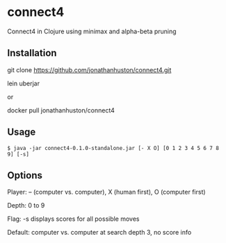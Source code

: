 # connect4

Connect4 in Clojure using minimax and alpha-beta pruning

## Installation

git clone https://github.com/jonathanhuston/connect4.git

lein uberjar

or

docker pull jonathanhuston/connect4

## Usage

    $ java -jar connect4-0.1.0-standalone.jar [- X O] [0 1 2 3 4 5 6 7 8 9] [-s]

## Options

Player:  – (computer vs. computer), X (human first), O (computer first)

Depth:   0 to 9

Flag:    -s displays scores for all possible moves

Default: computer vs. computer at search depth 3, no score info
